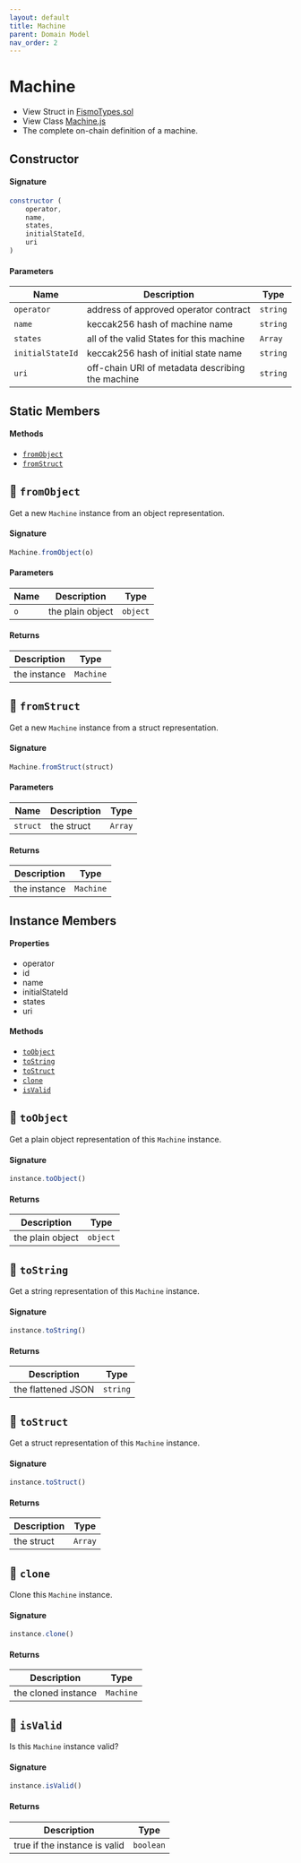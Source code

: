 ```yaml
---
layout: default
title: Machine
parent: Domain Model
nav_order: 2
---
```

# Machine
* View Struct in [FismoTypes.sol](https://github.com/cliffhall/Fismo/blob/main/contracts/domain/FismoTypes.sol#L19)
* View Class [Machine.js](https://github.com/cliffhall/Fismo/blob/main/scripts/domain/entity/Machine.js)
* The complete on-chain definition of a machine.

## Constructor
#### Signature

```javascript
constructor (
    operator, 
    name, 
    states,
    initialStateId, 
    uri
)
```

#### Parameters

| Name           | Description                                      | Type   |
|----------------|--------------------------------------------------|--------|
| `operator`    | address of approved operator contract            | `string` |
| `name`         | keccak256 hash of machine name                   | `string` |
| `states` | all of the valid States for this machine         | `Array`  |
| `initialStateId`  | keccak256 hash of initial state name             | `string` |
| `uri`    | off-chain URI of metadata describing the machine | `string` |

## Static Members
#### Methods
* [`fromObject`](#-fromobject)
* [`fromStruct`](#-fromstruct)

## 🦠 `fromObject`
Get a new `Machine` instance from an object representation.

#### Signature
```javascript
Machine.fromObject(o)
```
#### Parameters

| Name     | Description      | Type   |
|----------|------------------|--------|
| `o`        | the plain object | `object` | 

#### Returns

| Description       | Type           |
|-------------------|----------------|
| the instance | `Machine` | 

## 🦠 `fromStruct`
Get a new `Machine` instance from a struct representation.

#### Signature
```javascript
Machine.fromStruct(struct)
```
#### Parameters

| Name   | Description | Type  |
|--------|-------------|-------|
| `struct` | the struct  | `Array` | 

#### Returns

| Description       | Type           |
|-------------------|----------------|
| the instance | `Machine` |

## Instance Members
#### Properties
* operator
* id
* name
* initialStateId
* states
* uri

#### Methods
* [`toObject`](#-toobject)
* [`toString`](#-tostring)
* [`toStruct`](#-tostruct)
* [`clone`](#-clone)
* [`isValid`](#-isvalid)

## 🦠 `toObject`
Get a plain object representation of this `Machine` instance.

#### Signature
```javascript
instance.toObject()
```

#### Returns

| Description      | Type   |
|------------------|--------|
| the plain object | `object` | 

## 🦠 `toString`
Get a string representation of this `Machine` instance.

#### Signature
```javascript
instance.toString()
```

#### Returns

| Description              | Type   |
|--------------------------|--------|
| the flattened JSON | `string` | 

## 🦠 `toStruct`
Get a struct representation of this `Machine` instance.

#### Signature
```javascript
instance.toStruct()
```

#### Returns

| Description | Type  |
|-------------|-------|
| the struct  | `Array` | 

## 🦠 `clone`
Clone this `Machine` instance.

#### Signature
```javascript
instance.clone()
```

#### Returns

| Description         | Type           |
|---------------------|----------------|
| the cloned instance | `Machine` | 

## 🦠 `isValid`
Is this `Machine` instance valid?

#### Signature
```javascript
instance.isValid()
```

#### Returns

| Description                   | Type    |
|-------------------------------|---------|
| true if the instance is valid | `boolean` | 


